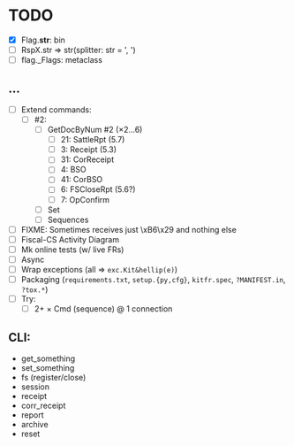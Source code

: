 # TODO

- [x] Flag.__str__: bin
- [ ] RspX.str => str(splitter: str = ', ')
- [ ] flag._Flags: metaclass

## &hellip;
- [ ] Extend commands:
  + [ ] #2:
    - [ ] GetDocByNum #2 (&times;2&hellip;6)
      + [ ] 21: SattleRpt (5.7)
      + [ ]  3: Receipt (5.3)
      + [ ] 31: CorReceipt
      + [ ]  4: BSO
      + [ ] 41: CorBSO
      + [ ]  6: FSCloseRpt (5.6?)
      + [ ]  7: OpConfirm
    - [ ] Set
    - [ ] Sequences
- [ ] FIXME: Sometimes receives just \xB6\x29 and nothing else
- [ ] Fiscal-CS Activity Diagram
- [ ] Mk online tests (w/ live FRs)
- [ ] Async
- [ ] Wrap exceptions (all => `exc.Kit&hellip(e)`)
- [ ] Packaging (`requirements.txt`, `setup.{py,cfg}`, `kitfr.spec`, `?MANIFEST.in`, `?tox.*`)
- [ ] Try:
  + [ ] 2+ &times; Cmd (sequence) @ 1 connection

## CLI:
- get_something
- set_something
- fs (register/close)
- session
- receipt
- corr_receipt
- report
- archive
- reset
